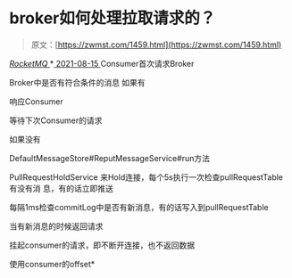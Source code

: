 <!--yml
category: 未分类
date: 0001-01-01 00:00:00
--->

# broker如何处理拉取请求的？

> 原文：[https://zwmst.com/1459.html](https://zwmst.com/1459.html)

   [ *RocketMQ* ](https://zwmst.com/rocketmq)*[ <time datetime="2021-08-15T11:35:23+08:00"> 2021-08-15 </time> ](https://zwmst.com/1459.html)  Consumer首次请求Broker

Broker中是否有符合条件的消息 如果有

响应Consumer

等待下次Consumer的请求

如果没有

DefaultMessageStore#ReputMessageService#run方法

PullRequestHoldService 来Hold连接，每个5s执行一次检查pullRequestTable有没有消 息，有的话立即推送

每隔1ms检查commitLog中是否有新消息，有的话写入到pullRequestTable

当有新消息的时候返回请求

挂起consumer的请求，即不断开连接，也不返回数据

使用consumer的offset*